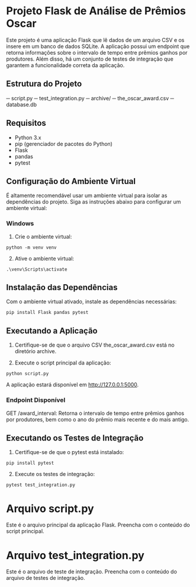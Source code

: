 # Projeto Flask de Análise de Prêmios Oscar

Este projeto é uma aplicação Flask que lê dados de um arquivo CSV e os insere em um banco de dados SQLite. A aplicação possui um endpoint que retorna informações sobre o intervalo de tempo entre prêmios ganhos por produtores. Além disso, há um conjunto de testes de integração que garantem a funcionalidade correta da aplicação.

## Estrutura do Projeto
─ script.py
─ test_integration.py
─ archive/
  ─ the_oscar_award.csv
  ─ database.db

## Requisitos

- Python 3.x
- pip (gerenciador de pacotes do Python)
- Flask
- pandas
- pytest

## Configuração do Ambiente Virtual

É altamente recomendável usar um ambiente virtual para isolar as dependências do projeto. Siga as instruções abaixo para configurar um ambiente virtual:

### Windows

1. Crie o ambiente virtual:
```
python -m venv venv
```

2. Ative o ambiente virtual:
```
.\venv\Scripts\activate
```

## Instalação das Dependências
Com o ambiente virtual ativado, instale as dependências necessárias:
```
pip install Flask pandas pytest
```

## Executando a Aplicação
1. Certifique-se de que o arquivo CSV the_oscar_award.csv está no diretório archive.

2. Execute o script principal da aplicação:
```
python script.py
```

A aplicação estará disponível em http://127.0.0.1:5000.

### Endpoint Disponível
GET /award_interval: Retorna o intervalo de tempo entre prêmios ganhos por produtores, bem como o ano do prêmio mais recente e do mais antigo.


## Executando os Testes de Integração
1. Certifique-se de que o pytest está instalado:
```
pip install pytest
```

2. Execute os testes de integração:
``` 
pytest test_integration.py
```

# Arquivo script.py
Este é o arquivo principal da aplicação Flask. Preencha com o conteúdo do script principal.

# Arquivo test_integration.py
Este é o arquivo de teste de integração. Preencha com o conteúdo do arquivo de testes de integração.
